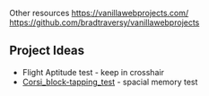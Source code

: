 
Other resources
https://vanillawebprojects.com/
https://github.com/bradtraversy/vanillawebprojects


Project Ideas
-------------

* Flight Aptitude test - keep in crosshair
* [Corsi_block-tapping_test](https://en.wikipedia.org/wiki/Corsi_block-tapping_test) - spacial memory test

